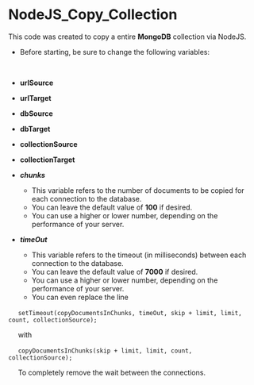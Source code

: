 # NodeJS_Copy_Collection

This code was created to copy a entire __MongoDB__ collection via NodeJS.
- Before starting, be sure to change the following variables:

<br/>

* __urlSource__

* __urlTarget__

* __dbSource__

* __dbTarget__

* __collectionSource__

* __collectionTarget__


* *__chunks__*
    * This variable refers to the number of documents to be copied for each connection to the database.
    * You can leave the default value of __100__ if desired.
	* You can use a higher or lower number, depending on the performance of your server.

* *__timeOut__*
    * This variable refers to the timeout (in milliseconds) between each connection to the database.
    * You can leave the default value of __7000__ if desired.
	* You can use a higher or lower number, depending on the performance of your server.
	* You can even replace the line

&nbsp;&nbsp;&nbsp;&nbsp; ```setTimeout(copyDocumentsInChunks, timeOut, skip + limit, limit, count, collectionSource);```

&nbsp;&nbsp;&nbsp;&nbsp; with

&nbsp;&nbsp;&nbsp;&nbsp; ```copyDocumentsInChunks(skip + limit, limit, count, collectionSource);```

&nbsp;&nbsp;&nbsp;&nbsp; To completely remove the wait between the connections.
